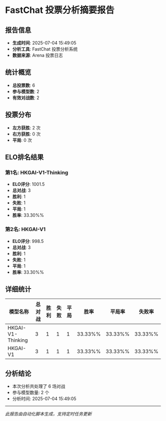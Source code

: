 # FastChat 投票分析摘要报告

## 报告信息
- **生成时间**: 2025-07-04 15:49:05
- **分析工具**: FastChat 投票分析系统
- **数据来源**: Arena 投票日志

## 统计概览
- **总投票数**: 6
- **参与模型数**: 2
- **有效对战数**: 2

## 投票分布
- **左方获胜**: 2 次
- **右方获胜**: 0 次
- **平局**: 0 次

## ELO排名结果
### 第1名: HKGAI-V1-Thinking
- **ELO评分**: 1001.5
- **总对战**: 3
- **胜利**: 1
- **失败**: 1
- **平局**: 1
- **胜率**: 33.30%%

### 第2名: HKGAI-V1
- **ELO评分**: 998.5
- **总对战**: 3
- **胜利**: 1
- **失败**: 1
- **平局**: 1
- **胜率**: 33.30%%

## 详细统计

| 模型名称 | 总对战 | 胜利 | 失败 | 平局 | 胜率 | 平局率 | 失败率 |
|---------|--------|------|------|------|------|--------|--------|
| HKGAI-V1-Thinking | 3 | 1 | 1 | 1 | 33.33%% | 33.33%% | 33.33%% |
| HKGAI-V1 | 3 | 1 | 1 | 1 | 33.33%% | 33.33%% | 33.33%% |

## 分析结论
- 本次分析共处理了 6 场对战
- 参与模型数量: 2 个
- 分析时间: 2025-07-04 15:49:05

---
*此报告由自动化脚本生成，支持定时任务更新*
